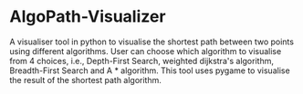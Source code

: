 # AlgoPath-Visualizer
A visualiser tool in python to visualise the shortest path between two points using different algorithms.
User can choose which algorithm to visualise from 4 choices, i.e., Depth-First Search, weighted dijkstra's algorithm, Breadth-First Search and A * algorithm.
This tool uses pygame to visualise the result of the shortest path algorithm.
